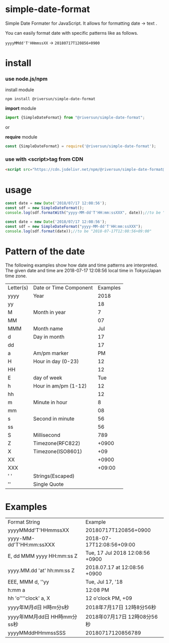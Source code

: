 # simple-date-format

Simple Date Formater for JavaScript.
It allows for formatting date → text .

You can easily format date with specific patterns like as follows.

`yyyyMMdd'T'HHmmssXX` → `20180717T120856+0900`

# install 

### use node.js/npm

install module
```
npm install @riversun/simple-date-format
```   

**import**  module 
```javascript 1.8
import {SimpleDateFormat} from "@riversun/simple-date-format";

```

or 

**require** module 

```javascript 1.8
const {SimpleDateFormat} = require('@riversun/simple-date-format');

``` 

### use with **\<script\>tag**  from CDN 

```html
<script src="https://cdn.jsdelivr.net/npm/@riversun/simple-date-format@1.0.0/dist/simple-date-format.js"></script>
```

# usage

```javascript 1.8
const date = new Date('2018/07/17 12:08:56');
const sdf = new SimpleDateFormat();
console.log(sdf.formatWith("yyyy-MM-dd'T'HH:mm:ssXXX", date));//to be "2018-07-17T12:08:56+09:00"
```     

```javascript 1.8
const date = new Date('2018/07/17 12:08:56');
const sdf = new SimpleDateFormat("yyyy-MM-dd'T'HH:mm:ssXXX");
console.log(sdf.format(date));//to be "2018-07-17T12:08:56+09:00"
```

# Pattern of the date
The following examples show how date and time patterns are interpreted.
The given date and time are 2018-07-17 12:08:56 local time in Tokyo/Japan time zone.

<table>
 <tr>
  <td>Letter(s)</td>
  <td>Date or Time Component</td>
  <td>Examples</td>
 </tr>
 <tr>
  <td>yyyy</td>
  <td>Year</td>
  <td>2018</td>
 </tr>
 <tr>
  <td>yy</td>
  <td></td>
  <td>18</td>
 </tr>
 <tr>
  <td>M</td>
  <td>Month in year</td>
  <td>7</td>
 </tr>
 <tr>
  <td>MM</td>
  <td></td>
  <td>07</td>
 </tr>
 <tr>
  <td>MMM</td>
  <td>Month name</td>
  <td>Jul</td>
 </tr>
 <tr>
  <td>d</td>
  <td>Day in month</td>
  <td>17</td>
 </tr>
 <tr>
  <td>dd</td>
  <td></td>
  <td>17</td>
 </tr>
 <tr>
  <td>a</td>
  <td>Am/pm marker</td>
  <td>PM</td>
 </tr>
 <tr>
  <td>H</td>
  <td>Hour in day (0-23)</td>
  <td>12</td>
 </tr>
 <tr>
  <td>HH</td>
  <td></td>
  <td>12</td>
 </tr>
 <tr>
  <td>E</td>
  <td>day of week</td>
  <td>Tue</td>
 </tr>
 <tr>
  <td>h</td>
  <td>Hour in am/pm (1-12)</td>
  <td>12</td>
 </tr>
 <tr>
  <td>hh</td>
  <td></td>
  <td>12</td>
 </tr>
 <tr>
  <td>m</td>
  <td>Minute in hour</td>
  <td>8</td>
 </tr>
 <tr>
  <td>mm</td>
  <td></td>
  <td>08</td>
 </tr>
 <tr>
  <td>s</td>
  <td>Second in minute</td>
  <td>56</td>
 </tr>
 <tr>
  <td>ss</td>
  <td></td>
  <td>56</td>
 </tr>
 <tr>
  <td>S</td>
  <td>Millisecond</td>
  <td>789</td>
 </tr>
 <tr>
  <td>Z</td>
  <td>Timezone(RFC822)</td>
  <td>+0900</td>
 </tr>
 <tr>
  <td>X</td>
  <td>Timezone(ISO8601)</td>
  <td>+09</td>
 </tr>
 <tr>
  <td>XX</td>
  <td></td>
  <td>+0900</td>
 </tr>
 <tr>
  <td>XXX</td>
  <td></td>
  <td>+09:00</td>
 </tr>
 <tr>
  <td>' '</td>
  <td>Strings(Escaped)</td>
  <td></td>
 </tr>
 <tr>
  <td>''</td>
  <td>Single Quote</td>
  <td></td>
 </tr>
</table>

# Examples

<table>
 <tr>
  <td>Format String</td>
  <td>Example</td>
 </tr>
 <tr>
  <td>yyyyMMdd'T'HHmmssXX</td>
  <td>20180717T120856+0900</td>
 </tr>
 <tr>
  <td>yyyy-MM-dd'T'HH:mm:ssXXX</td>
  <td>2018-07-17T12:08:56+09:00</td>
 </tr>
 <tr>
  <td>E, dd MMM yyyy HH:mm:ss Z</td>
  <td>Tue, 17 Jul 2018 12:08:56 +0900</td>
 </tr>
 <tr>
  <td>yyyy.MM.dd 'at' hh:mm:ss Z</td>
  <td>2018.07.17 at 12:08:56 +0900</td>
 </tr>
 <tr>
  <td>EEE, MMM d, ''yy</td>
  <td>Tue, Jul 17, '18</td>
 </tr>
 <tr>
  <td>h:mm a</td>
  <td>12:08 PM</td>
 </tr>
 <tr>
  <td>hh 'o''''clock' a, X</td>
  <td>12 o'clock PM, +09</td>
 </tr>
 <tr>
  <td>yyyy年M月d日 H時m分s秒</td>
  <td>2018年7月17日 12時8分56秒</td>
 </tr>
 <tr>
  <td>yyyy年MM月dd日 HH時mm分ss秒</td>
  <td>2018年07月17日 12時08分56秒</td>
 </tr>
 <tr>
  <td>yyyyMMddHHmmssSSS</td>
  <td>20180717120856789</td>
 </tr>
</table>


